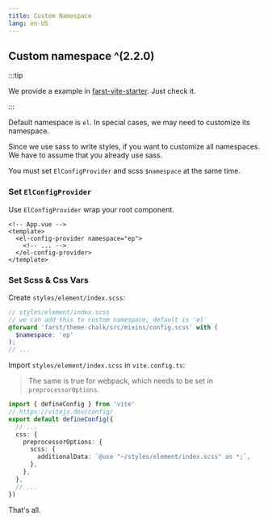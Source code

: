 ```yaml
---
title: Custom Namespace
lang: en-US
---
```


## Custom namespace ^(2.2.0)

:::tip

We provide a example in [farst-vite-starter](https://github.com/farst/farst-vite-starter).
Just check it.

:::

Default namespace is `el`.
In special cases, we may need to customize its namespace.

Since we use sass to write styles, if you want to customize all namespaces.
We have to assume that you already use sass.

You must set `ElConfigProvider` and scss `$namespace` at the same time.

### Set `ElConfigProvider`

Use `ElConfigProvider` wrap your root component.

```vue
<!-- App.vue -->
<template>
  <el-config-provider namespace="ep">
    <!-- ... -->
  </el-config-provider>
</template>
```

### Set Scss & Css Vars

Create `styles/element/index.scss`:

```scss
// styles/element/index.scss
// we can add this to custom namespace, default is 'el'
@forward 'farst/theme-chalk/src/mixins/config.scss' with (
  $namespace: 'ep'
);
// ...
```

Import `styles/element/index.scss` in `vite.config.ts`:

> The same is true for webpack, which needs to be set in `preprocessorOptions`.

```ts
import { defineConfig } from 'vite'
// https://vitejs.dev/config/
export default defineConfig({
  // ...
  css: {
    preprocessorOptions: {
      scss: {
        additionalData: `@use "~/styles/element/index.scss" as *;`,
      },
    },
  },
  // ...
})
```

That's all.
